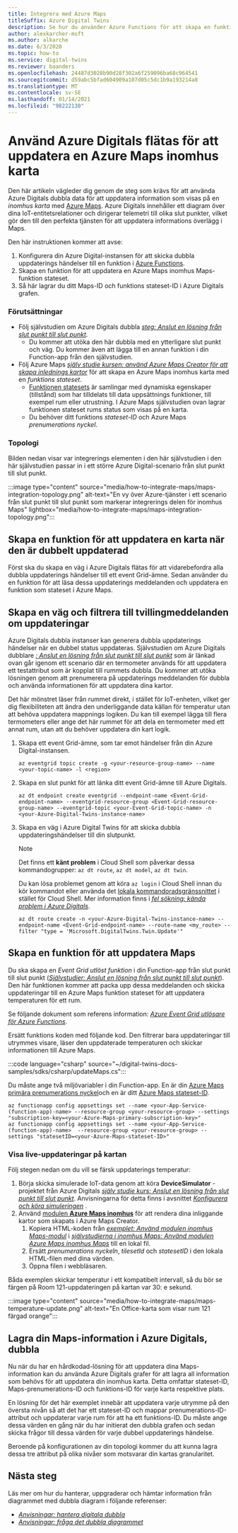 ```yaml
---
title: Integrera med Azure Maps
titleSuffix: Azure Digital Twins
description: Se hur du använder Azure Functions för att skapa en funktion som kan använda den dubbla grafen och digitala Azure-meddelanden för att uppdatera en Azure Maps inomhus-karta.
author: alexkarcher-msft
ms.author: alkarche
ms.date: 6/3/2020
ms.topic: how-to
ms.service: digital-twins
ms.reviewer: baanders
ms.openlocfilehash: 24487d3028b90d28f302a6f259096ba68c964541
ms.sourcegitcommit: d59abc5bfad604909a107d05c5dc1b9a193214a8
ms.translationtype: MT
ms.contentlocale: sv-SE
ms.lasthandoff: 01/14/2021
ms.locfileid: "98222130"
---
```

# <a name="use-azure-digital-twins-to-update-an-azure-maps-indoor-map"></a>Använd Azure Digitals flätas för att uppdatera en Azure Maps inomhus karta

Den här artikeln vägleder dig genom de steg som krävs för att använda Azure Digitals dubbla data för att uppdatera information som visas på en *inomhus karta* med [Azure Maps](../azure-maps/about-azure-maps.md). Azure Digitals innehåller ett diagram över dina IoT-entitetsrelationer och dirigerar telemetri till olika slut punkter, vilket gör den till den perfekta tjänsten för att uppdatera informations överlägg i Maps.

Den här instruktionen kommer att avse:

1. Konfigurera din Azure Digital-instansen för att skicka dubbla uppdaterings händelser till en funktion i [Azure Functions](../azure-functions/functions-overview.md).
2. Skapa en funktion för att uppdatera en Azure Maps inomhus Maps-funktion stateset.
3. Så här lagrar du ditt Maps-ID och funktions stateset-ID i Azure Digitals grafen.

### <a name="prerequisites"></a>Förutsättningar

* Följ självstudien om Azure Digitals dubbla [*steg: Anslut en lösning från slut punkt till slut punkt*](./tutorial-end-to-end.md).
    * Du kommer att utöka den här dubbla med en ytterligare slut punkt och väg. Du kommer även att lägga till en annan funktion i din Function-app från den självstudien. 
* Följ Azure Maps [*själv studie kursen: använd Azure Maps Creator för att skapa inlednings kartor*](../azure-maps/tutorial-creator-indoor-maps.md) för att skapa en Azure Maps inomhus karta med en *funktions stateset*.
    * [Funktionen statesets](../azure-maps/creator-indoor-maps.md#feature-statesets) är samlingar med dynamiska egenskaper (tillstånd) som har tilldelats till data uppsättnings funktioner, till exempel rum eller utrustning. I Azure Maps självstudien ovan lagrar funktionen stateset rums status som visas på en karta.
    * Du behöver ditt funktions *stateset-ID* och Azure Maps *prenumerations nyckel*.

### <a name="topology"></a>Topologi

Bilden nedan visar var integrerings elementen i den här självstudien i den här självstudien passar in i ett större Azure Digital-scenario från slut punkt till slut punkt.

:::image type="content" source="media/how-to-integrate-maps/maps-integration-topology.png" alt-text="En vy över Azure-tjänster i ett scenario från slut punkt till slut punkt som markerar integrerings delen för inomhus Maps" lightbox="media/how-to-integrate-maps/maps-integration-topology.png":::

## <a name="create-a-function-to-update-a-map-when-twins-update"></a>Skapa en funktion för att uppdatera en karta när den är dubbelt uppdaterad

Först ska du skapa en väg i Azure Digitals flätas för att vidarebefordra alla dubbla uppdaterings händelser till ett event Grid-ämne. Sedan använder du en funktion för att läsa dessa uppdaterings meddelanden och uppdatera en funktion som stateset i Azure Maps. 

## <a name="create-a-route-and-filter-to-twin-update-notifications"></a>Skapa en väg och filtrera till tvillingmeddelanden om uppdateringar

Azure Digitals dubbla instanser kan generera dubbla uppdaterings händelser när en dubbel status uppdateras. Självstudien om Azure Digitals dubblare [*: Anslut en lösning från slut punkt till slut punkt*](./tutorial-end-to-end.md) som är länkad ovan går igenom ett scenario där en termometer används för att uppdatera ett testattribut som är kopplat till rummets dubbla. Du kommer att utöka lösningen genom att prenumerera på uppdaterings meddelanden för dubbla och använda informationen för att uppdatera dina kartor.

Det här mönstret läser från rummet direkt, i stället för IoT-enheten, vilket ger dig flexibiliteten att ändra den underliggande data källan för temperatur utan att behöva uppdatera mappnings logiken. Du kan till exempel lägga till flera termometers eller ange det här rummet för att dela en termometer med ett annat rum, utan att du behöver uppdatera din kart logik.

1. Skapa ett event Grid-ämne, som tar emot händelser från din Azure Digital-instansen.
    ```azurecli-interactive
    az eventgrid topic create -g <your-resource-group-name> --name <your-topic-name> -l <region>
    ```

2. Skapa en slut punkt för att länka ditt event Grid-ämne till Azure Digitals.
    ```azurecli-interactive
    az dt endpoint create eventgrid --endpoint-name <Event-Grid-endpoint-name> --eventgrid-resource-group <Event-Grid-resource-group-name> --eventgrid-topic <your-Event-Grid-topic-name> -n <your-Azure-Digital-Twins-instance-name>
    ```

3. Skapa en väg i Azure Digital Twins för att skicka dubbla uppdateringshändelser till din slutpunkt.

    >[!NOTE]
    >Det finns ett **känt problem** i Cloud Shell som påverkar dessa kommandogrupper: `az dt route`, `az dt model`, `az dt twin`.
    >
    >Du kan lösa problemet genom att köra `az login` i Cloud Shell innan du kör kommandot eller använda det [lokala kommandoradsgränssnittet](/cli/azure/install-azure-cli?view=azure-cli-latest&preserve-view=true) i stället för Cloud Shell. Mer information finns i [*fel sökning: kända problem i Azure Digitals*](troubleshoot-known-issues.md#400-client-error-bad-request-in-cloud-shell).

    ```azurecli-interactive
    az dt route create -n <your-Azure-Digital-Twins-instance-name> --endpoint-name <Event-Grid-endpoint-name> --route-name <my_route> --filter "type = 'Microsoft.DigitalTwins.Twin.Update'"
    ```

## <a name="create-a-function-to-update-maps"></a>Skapa en funktion för att uppdatera Maps

Du ska skapa en *Event Grid utlöst funktion* i din Function-app från slut punkt till slut punkt ([*Självstudier: Anslut en lösning från slut punkt till slut punkt*](./tutorial-end-to-end.md)). Den här funktionen kommer att packa upp dessa meddelanden och skicka uppdateringar till en Azure Maps funktion stateset för att uppdatera temperaturen för ett rum. 

Se följande dokument som referens information: [*Azure Event Grid utlösare för Azure Functions*](../azure-functions/functions-bindings-event-grid-trigger.md).

Ersätt funktions koden med följande kod. Den filtrerar bara uppdateringar till utrymmes visare, läser den uppdaterade temperaturen och skickar informationen till Azure Maps.

:::code language="csharp" source="~/digital-twins-docs-samples/sdks/csharp/updateMaps.cs":::

Du måste ange två miljövariabler i din Function-app. En är din [Azure Maps primära prenumerations nyckel](../azure-maps/quick-demo-map-app.md#get-the-primary-key-for-your-account)och en är ditt [Azure Maps stateset-ID](../azure-maps/tutorial-creator-indoor-maps.md#create-a-feature-stateset).

```azurecli-interactive
az functionapp config appsettings set --name <your-App-Service-(function-app)-name> --resource-group <your-resource-group> --settings "subscription-key=<your-Azure-Maps-primary-subscription-key>"
az functionapp config appsettings set --name <your-App-Service-(function-app)-name>  --resource-group <your-resource-group> --settings "statesetID=<your-Azure-Maps-stateset-ID>"
```

### <a name="view-live-updates-on-your-map"></a>Visa live-uppdateringar på kartan

Följ stegen nedan om du vill se färsk uppdaterings temperatur:

1. Börja skicka simulerade IoT-data genom att köra **DeviceSimulator** -projektet från Azure Digitals [*själv studie kurs: Anslut en lösning från slut punkt till slut punkt*](tutorial-end-to-end.md). Anvisningarna för detta finns i avsnittet [*Konfigurera och köra simuleringen*](././tutorial-end-to-end.md#configure-and-run-the-simulation) .
2. Använd [modulen **Azure Maps inomhus**](../azure-maps/how-to-use-indoor-module.md) för att rendera dina inliggande kartor som skapats i Azure Maps Creator.
    1. Kopiera HTML-koden från [*exemplet: Använd modulen inomhus Maps-modul*](../azure-maps/how-to-use-indoor-module.md#example-use-the-indoor-maps-module) i [*självstudierna i inomhus Maps: Använd modulen Azure Maps inomhus Maps*](../azure-maps/how-to-use-indoor-module.md) till en lokal fil.
    1. Ersätt *prenumerations nyckeln*, *tilesetId* och *statesetID*  i den lokala HTML-filen med dina värden.
    1. Öppna filen i webbläsaren.

Båda exemplen skickar temperatur i ett kompatibelt intervall, så du bör se färgen på Room 121-uppdateringen på kartan var 30: e sekund.

:::image type="content" source="media/how-to-integrate-maps/maps-temperature-update.png" alt-text="En Office-karta som visar rum 121 färgad orange":::

## <a name="store-your-maps-information-in-azure-digital-twins"></a>Lagra din Maps-information i Azure Digitals, dubbla

Nu när du har en hårdkodad-lösning för att uppdatera dina Maps-information kan du använda Azure Digitals grafer för att lagra all information som behövs för att uppdatera din inomhus karta. Detta omfattar stateset-ID, Maps-prenumerations-ID och funktions-ID för varje karta respektive plats. 

En lösning för det här exemplet innebär att uppdatera varje utrymme på den översta nivån så att det har ett stateset-ID och mappar prenumerations-ID-attribut och uppdaterar varje rum för att ha ett funktions-ID. Du måste ange dessa värden en gång när du har initierat den dubbla grafen och sedan skicka frågor till dessa värden för varje dubbel uppdaterings händelse.

Beroende på konfigurationen av din topologi kommer du att kunna lagra dessa tre attribut på olika nivåer som motsvarar din kartas granularitet.

## <a name="next-steps"></a>Nästa steg

Läs mer om hur du hanterar, uppgraderar och hämtar information från diagrammet med dubbla diagram i följande referenser:

* [*Anvisningar: hantera digitala dubbla*](./how-to-manage-twin.md)
* [*Anvisningar: fråga det dubbla diagrammet*](./how-to-query-graph.md)
